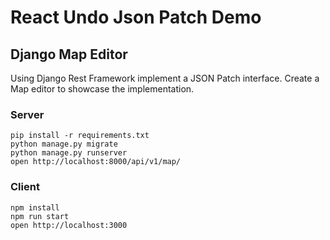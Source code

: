 # React Undo Json Patch Demo

## Django Map Editor

Using Django Rest Framework implement a JSON Patch interface. Create a Map editor to showcase the implementation.

### Server

```
pip install -r requirements.txt
python manage.py migrate
python manage.py runserver
open http://localhost:8000/api/v1/map/
```

### Client

```
npm install
npm run start
open http://localhost:3000
```
